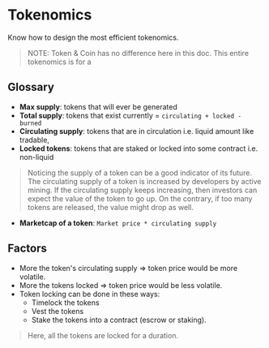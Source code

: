# Tokenomics
Know how to design the most efficient tokenomics.

> NOTE: Token & Coin has no difference here in this doc. This entire tokenomics is for a 

## Glossary
* __Max supply__: tokens that will ever be generated
* __Total supply__: tokens that exist currently = `circulating + locked - burned`
* __Circulating supply__: tokens that are in circulation i.e. liquid amount like tradable,
* __Locked tokens__: tokens that are staked or locked into some contract i.e. non-liquid

> Noticing the supply of a token can be a good indicator of its future. The circulating supply of a token is increased by developers by active mining. If the circulating supply keeps increasing, then investors can expect the value of the token to go up. On the contrary, if too many tokens are released, the value might drop as well.

* __Marketcap of a token__: `Market price * circulating supply`


## Factors
* More the token's circulating supply => token price would be more volatile.
* More the tokens locked => token price would be less volatile.
* Token locking can be done in these ways:
	- Timelock the tokens
	- Vest the tokens
	- Stake the tokens into a contract (escrow or staking).

> Here, all the tokens are locked for a duration.